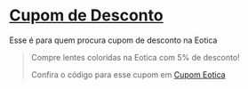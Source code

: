 # [Cupom de Desconto](https://github.com/CupomDeDesconto/Promocoes/blob/main/README.md)
Esse é para quem procura cupom de desconto na Eotica
<blockquote cite="https://asasdodesconto.com/desconto/compre-lentes-coloridas-na-eotica-com-5-de-desconto-2214481"><p>Compre lentes coloridas na Eotica com 5% de desconto!</p><footer>Confira o código para esse cupom em <a href="https://asasdodesconto.com/desconto/compre-lentes-coloridas-na-eotica-com-5-de-desconto-2214481">Cupom Eotica</a></footer></blockquote>